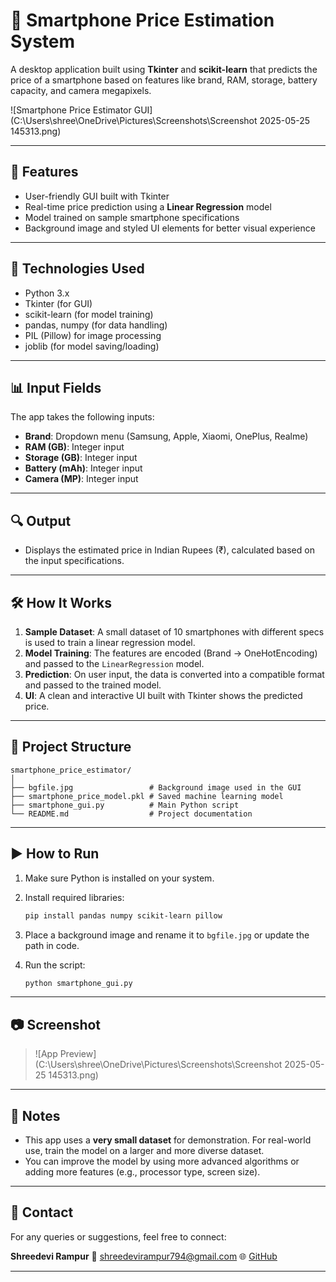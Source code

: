 # 📱 Smartphone Price Estimation System

A desktop application built using **Tkinter** and **scikit-learn** that predicts the price of a smartphone based on features like brand, RAM, storage, battery capacity, and camera megapixels.

![Smartphone Price Estimator GUI](C:\Users\shree\OneDrive\Pictures\Screenshots\Screenshot 2025-05-25 145313.png) <!-- Optional: Add screenshot of the app -->

---

## 🚀 Features

* User-friendly GUI built with Tkinter
* Real-time price prediction using a **Linear Regression** model
* Model trained on sample smartphone specifications
* Background image and styled UI elements for better visual experience

---

## 🧠 Technologies Used

* Python 3.x
* Tkinter (for GUI)
* scikit-learn (for model training)
* pandas, numpy (for data handling)
* PIL (Pillow) for image processing
* joblib (for model saving/loading)

---

## 📊 Input Fields

The app takes the following inputs:

* **Brand**: Dropdown menu (Samsung, Apple, Xiaomi, OnePlus, Realme)
* **RAM (GB)**: Integer input
* **Storage (GB)**: Integer input
* **Battery (mAh)**: Integer input
* **Camera (MP)**: Integer input

---

## 🔍 Output

* Displays the estimated price in Indian Rupees (₹), calculated based on the input specifications.

---

## 🛠️ How It Works

1. **Sample Dataset**: A small dataset of 10 smartphones with different specs is used to train a linear regression model.
2. **Model Training**: The features are encoded (Brand → OneHotEncoding) and passed to the `LinearRegression` model.
3. **Prediction**: On user input, the data is converted into a compatible format and passed to the trained model.
4. **UI**: A clean and interactive UI built with Tkinter shows the predicted price.

---

## 📁 Project Structure

```
smartphone_price_estimator/
│
├── bgfile.jpg                 # Background image used in the GUI
├── smartphone_price_model.pkl # Saved machine learning model
├── smartphone_gui.py          # Main Python script
└── README.md                  # Project documentation
```

---

## ▶️ How to Run

1. Make sure Python is installed on your system.
2. Install required libraries:

   ```bash
   pip install pandas numpy scikit-learn pillow
   ```
3. Place a background image and rename it to `bgfile.jpg` or update the path in code.
4. Run the script:

   ```bash
   python smartphone_gui.py
   ```

---

## 📷 Screenshot

<!-- You can include an actual screenshot if available -->

> ![App Preview](C:\Users\shree\OneDrive\Pictures\Screenshots\Screenshot 2025-05-25 145313.png)

---

## 📌 Notes

* This app uses a **very small dataset** for demonstration. For real-world use, train the model on a larger and more diverse dataset.
* You can improve the model by using more advanced algorithms or adding more features (e.g., processor type, screen size).

---

## 📧 Contact

For any queries or suggestions, feel free to connect:

**Shreedevi Rampur**
📧 [shreedevirampur794@gmail.com](mailto:shreedevirampur794@gmail.com)
🌐 [GitHub](https://github.com/Shreedevi17-bc)

---

